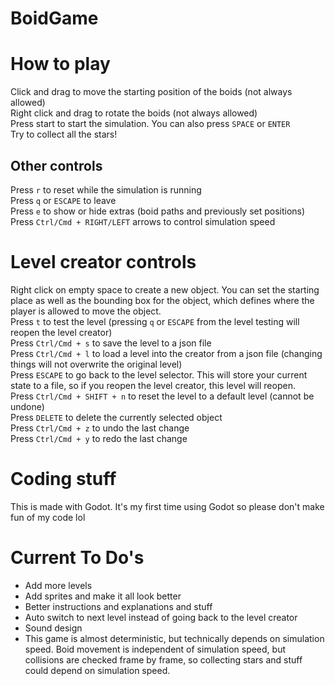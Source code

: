 # BoidGame

# How to play
  
Click and drag to move the starting position of the boids (not always allowed)  
Right click and drag to rotate the boids (not always allowed)  
Press start to start the simulation.  You can also press `SPACE` or `ENTER`  
Try to collect all the stars!

## Other controls
Press `r` to reset while the simulation is running  
Press `q` or `ESCAPE` to leave  
Press `e` to show or hide extras (boid paths and previously set positions)  
Press `Ctrl/Cmd + RIGHT/LEFT` arrows to control simulation speed

# Level creator controls
Right click on empty space to create a new object. You can set the starting place as well as the bounding box for the object, which defines where the player is allowed to move the object.  
Press `t` to test the level (pressing `q` or `ESCAPE` from the level testing will reopen the level creator)  
Press `Ctrl/Cmd + s` to save the level to a json file  
Press `Ctrl/Cmd + l` to load a level into the creator from a json file (changing things will not overwrite the original level)  
Press `ESCAPE` to go back to the level selector. This will store your current state to a file, so if you reopen the level creator, this level will reopen.  
Press `Ctrl/Cmd + SHIFT + n` to reset the level to a default level (cannot be undone)  
Press `DELETE` to delete the currently selected object  
Press `Ctrl/Cmd + z` to undo the last change  
Press `Ctrl/Cmd + y` to redo the last change

# Coding stuff
This is made with Godot. It's my first time using Godot so please don't make fun of my code lol  

# Current To Do's
 - Add more levels
 - Add sprites and make it all look better
 - Better instructions and explanations and stuff
 - Auto switch to next level instead of going back to the level creator
 - Sound design
 - This game is almost deterministic, but technically depends on simulation speed. Boid movement is independent of simulation speed, but collisions are checked frame by frame, so collecting stars and stuff could depend on simulation speed.
